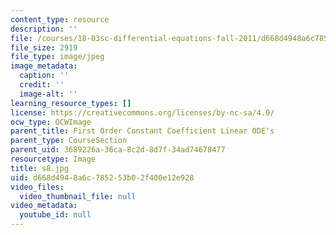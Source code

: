 ```yaml
---
content_type: resource
description: ''
file: /courses/18-03sc-differential-equations-fall-2011/d668d4948a6c785253b02f400e12e928_s8.jpg
file_size: 2919
file_type: image/jpeg
image_metadata:
  caption: ''
  credit: ''
  image-alt: ''
learning_resource_types: []
license: https://creativecommons.org/licenses/by-nc-sa/4.0/
ocw_type: OCWImage
parent_title: First Order Constant Coefficient Linear ODE's
parent_type: CourseSection
parent_uid: 3689226a-36ca-8c2d-8d7f-34ad74678477
resourcetype: Image
title: s8.jpg
uid: d668d494-8a6c-7852-53b0-2f400e12e928
video_files:
  video_thumbnail_file: null
video_metadata:
  youtube_id: null
---
```

